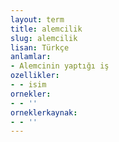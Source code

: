 ```yaml
---
layout: term
title: alemcilik
slug: alemcilik
lisan: Türkçe
anlamlar:
- Alemcinin yaptığı iş
ozellikler:
- - isim
ornekler:
- - ''
orneklerkaynak:
- - ''
---
```

